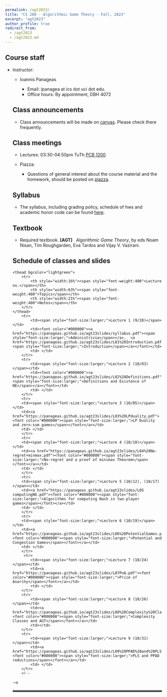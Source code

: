 ```yaml
---
permalink: /agt2023/
title: "CS 280 - Algorithmic Game Theory - Fall, 2023"
excerpt: "agt2023"
author_profile: true
redirect_from: 
  - /agt2023
  - /agt2023.md
---
```

<H2>Course staff</H2>
<UL>
 <LI> Instructor: </LI>
 <UL>
  <LI> Ioannis Panageas</LI>
  <UL>
   <LI> Email: ipanagea at ics dot uci dot edu.  </LI>
   <LI>Office hours: By appointment, DBH 4072</LI>
    </UL>
  </UL>

<H2>Class announcements</H2>
<UL>
	<LI> Class announcements will be made on <a href="https://canvas.eee.uci.edu/">canvas</a>. Please check there frequently. </LI>
</UL>
<H2>Class meetings</H2>
<UL>
 <LI> Lectures: 03:30-04:50pm TuTh <a href="https://classrooms.uci.edu/classrooms/pcb/pcb-1200/"> PCB 1200</a> </LI>
 </UL>
<UL> 
 <LI> Piazza: </LI>
 <UL>  
<LI> Questions of general interest about the course material and the homework,
        should be posted on <a href="https://piazza.com/">piazza</a>. 
	 </LI>
  </UL>
 </UL> 
<H2>Syllabus</H2>
<UL>
<LI> The syllabus, including grading policy, schedule of hws and academic honor code can be found <a href="https://panageas.github.io/agt23slides/syllabus.pdf"> here</a>.
</LI>
</UL> 
<H2>Textbook</H2>
<UL>
<LI> Required textbook. <b>[AGT]</b> &nbsp; <i>Algorithmic Game Theory</i>, 
by eds Noam Nisan, Tim Roughgarden, Eva Tardos and
Vijay V. Vazirani. 
</LI>
</UL>
<H2>Schedule of classes and slides </H2>
	
<table align="center" border="3" cellpadding="2" cellspacing="2">
	 
	<thead bgcolor="lightgreen">
		<tr>
			<th style="width:16%"><span style="font-weight:400">Lecture no.</span></th>
			<th style="width:63%"><span style="font-weight:400">Topics</span></th>
			<th style="width:21%"><span style="font-weight:400">Notes</span></th>
		</tr>
	</thead>
		<tr>
			<td><span style="font-size:larger;">Lecture 1 (9/28)</span></td>
			<td><font color="#000000"><a href="https://panageas.github.io/agt23slides/syllabus.pdf"><span style="font-size:larger;">Administrivia</span></a>,  <a href="https://panageas.github.io/agt23slides/L01%20Introduction.pdf"><span style="font-size:larger;">Introduction</span></a></font></td>
			<td> </td>
		</tr>
  		<tr>
			<td><span style="font-size:larger;">Lecture 2 (10/03)</span></td>
			<td><font color="#000000"><a href="https://panageas.github.io/agt23slides/L02%20Definitions.pdf"><span style="font-size:larger;">Definitions and Existence of NE</span></a></font></td>
			<td> </td>
		</tr>
  		<tr>
		<td><span style="font-size:larger;">Lecture 3 (10/05)</span></td>
		<td><a href="https://panageas.github.io/agt23slides/L03%20LPduality.pdf"><font color="#000000"><span style="font-size:larger;">LP Duality and zero-sum games</span></font></a></td>
		<td> </td>
		</tr>
  		<tr>
		<td><span style="font-size:larger;">Lecture 4 (10/10)</span></td>
		<td><a href="https://panageas.github.io/agt23slides/L04%20No-regret+minmax.pdf"><font color="#000000"><span style="font-size:larger;">No-regret and a proof of minimax Theorem</span></font></a></td>
		<td> </td>
		</tr>
  		<tr>
		<td><span style="font-size:larger;">Lecture 5 (10/12), (10/17)</span></td>
		<td><a href="https://panageas.github.io/agt23slides/L05 computingNE.pdf"><font color="#000000"><span style="font-size:larger;">Algorithms for computing Nash in two-player games</span></font></a></td>
		<td> </td>
		</tr>
  		<tr>
		<td><span style="font-size:larger;">Lecture 6 (10/19)</span></td>
		<td><a href="https://panageas.github.io/agt23slides/L06%20PotentialGames.pdf"><font color="#000000"><span style="font-size:larger;">Potential and Congestion Games</span></font></a></td>
		<td> </td>
		</tr>
 		 <tr>
			<td><span style="font-size:larger;">Lecture 7 (10/24)</span></td>
			<td><a href="https://panageas.github.io/agt23slides/L07PoA.pdf"><font color="#000000"><span style="font-size:larger;">Price of Anarchy</span></font></a></td>
			<td> </td>
		</tr>
  		<tr>
			<td><span style="font-size:larger;">Lecture 8 (10/26)</span></td>
			<td><a href="https://panageas.github.io/agt23slides/L08%20Complexity%20Classes.pdf"><font color="#000000"><span style="font-size:larger;">Complexity Classes and AGT</span></font></a></td>
			<td></td>
		</tr>
  		<tr>
			<td><span style="font-size:larger;">Lecture 9 (10/31)</span></td>
			<td><a href="https://panageas.github.io/agt23slides/L09%20PPAD%20and%20PLS.pdf"><font color="#000000"><span style="font-size:larger;">PLS and PPAD reductions</span></font></a></td>
			<td> </td>
		</tr>
		<!--
-->
</table>

